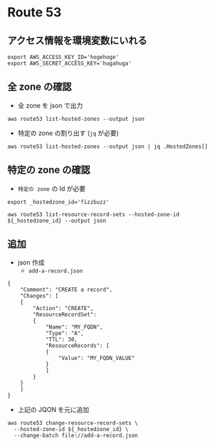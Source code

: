 # Route 53

## アクセス情報を環境変数にいれる

```
export AWS_ACCESS_KEY_ID='hogehoge'
export AWS_SECRET_ACCESS_KEY='hugahuga'
```

## 全 zone の確認

+ 全 zone を json で出力

```
aws route53 list-hosted-zones --output json
```

+ 特定の zone の割り出す (`jq` が必要)

```
aws route53 list-hosted-zones --output json | jq .HostedZones[]
```

## 特定の zone の確認

+ `特定の zone` の Id が必要

```
export _hostedzone_id='fizzbuzz'
```
```
aws route53 list-resource-record-sets --hosted-zone-id ${_hostedzone_id} --output json
```

## 追加

+ json 作成
  + `add-a-record.json`

```
{
    "Comment": "CREATE a record",
    "Changes": [
    {
        "Action": "CREATE",
        "ResourceRecordSet":
        {
            "Name": "MY_FQDN",
            "Type": "A",
            "TTL": 30,
            "ResourceRecords": [
            {
                "Value": "MY_FQDN_VALUE"
            }
            ]
        }
    }
    ]
}
```

+ 上記の JQON を元に追加

```
aws route53 change-resource-record-sets \
  --hosted-zone-id ${_hostedzone_id} \
  --change-batch file://add-a-record.json
```

